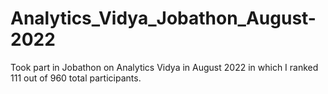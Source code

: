 # Analytics_Vidya_Jobathon_August-2022
Took part in Jobathon on Analytics Vidya in August 2022 in which I ranked 111 out of 960 total participants.
